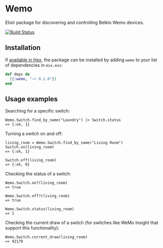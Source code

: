 # Wemo

Elixir package for discovering and controlling Belkin Wemo devices.

[![Build Status](https://travis-ci.org/nigelramsay/wemo.svg?branch=master)](https://travis-ci.org/nigelramsay/wemo)

## Installation

If [available in Hex](https://hex.pm/docs/publish), the package can be installed
by adding `wemo` to your list of dependencies in `mix.exs`:

```elixir
def deps do
  [{:wemo, "~> 0.1.0"}]
end
```

## Usage examples

Searching for a specific switch:

```elixir-lang
Wemo.Switch.find_by_name("Laundry") |> Switch.status
=> {:ok, 1}
```

Turning a switch on and off:

```elixir-lang
living_room = Wemo.Switch.find_by_name("Living Room")
Switch.on(living_room)
=> {:ok, 1}

Switch.off(living_room)
=> {:ok, 0}
```

Checking the status of a switch:

```elixir-lang
Wemo.Switch.on?(living_room)
=> true

Wemo.Switch.off?(living_room)
=> true

Wemo.Switch.status(living_room)
=> 1
```

Checking the current draw of a switch (for switches like WeMo Insight that support this functionality):

```elixir-lang
Wemo.Switch.current_draw(living_room)
=> 92170
```
